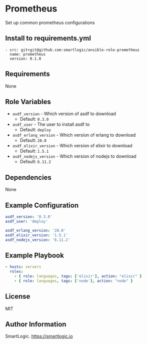 # Prometheus

Set up common prometheus configurations

## Install to requirements.yml

```
- src: git+git@github.com:smartlogic/ansible-role-prometheus
  name: prometheus
  version: 0.1.0
```

## Requirements

None

## Role Variables

- `asdf_version` - Which version of asdf to download
  - Default: `0.3.0`
- `asdf_user` - The user to install asdf to
  - Default: `deploy`
- `asdf_erlang_version` - Which version of erlang to download
  - Default: `20.0`
- `asdf_elixir_version` - Which version of elixir to download
  - Default: `1.5.1`
- `asdf_nodejs_version` - Which version of nodejs to download
  - Default: `6.11.2`

## Dependencies

None

## Example Configuration

```yaml
asdf_version: '0.3.0'
asdf_user: 'deploy'

asdf_erlang_version: '20.0'
asdf_elixir_version: '1.5.1'
asdf_nodejs_version: '6.11.2'
```

## Example Playbook

```yaml
- hosts: servers
  roles:
    - { role: languages, tags: ['elixir'], action: "elixir" }
    - { role: languages, tags: ['node'], action: "node" }
```

## License

MIT

## Author Information

SmartLogic. https://smartlogic.io

